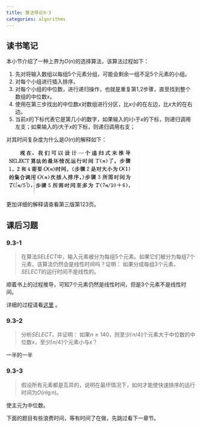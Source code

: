```yaml
---
title: 算法导论9-3
categories: algorithms
---
```


## 读书笔记

本小节介绍了一种上界为$O(n)$的选择算法，该算法过程如下：

1. 先对将输入数组以每组5个元素分组，可能会剩余一组不足5个元素的小组。
2. 对每个小组进行插入排序。
3. 对每个小组的中位数，进行递归操作，也就是重复第1,2步骤，直至找到整个数组的中位数$x$。
4. 使用在第三步找出的中位数$x$对数组进行分区，比$x$小的在左边，比$x$大的在右边。
5. 当前$x$的下标代表它是第几小的数字，如果输入的$i$小于$x$的下标，则递归调用左支；如果输入的$i$大于$x$的下标，则递归调用右支；

对其时间复杂度为什么是$O(n)$的解释如下：

![选择算法时间复杂度](../assets/images/2020/01/13/select_algorithm_O_n.png)

更加详细的解释请查看第三版第123页。

## 课后习题

### 9.3-1

> 在算法$SELECT$中，输入元素被分为每组$5$个元素。如果它们被分为每组$7$个元素，该算法仍然会是线性时间吗？证明： 如果分成每组$3$个元素，$SELECT$的运行时间不是线性的。

顺着书上的过程推导，可知$7$个元素仍然是线性时间，但是$3$个元素不是线性时间。

详细的过程请看[这里](https://blog.csdn.net/z84616995z/article/details/18840823) 。

### 9.3-2

> 分析$SELECT$，并证明： 如果$n\ge 140$，则至少$\lceil n/4 \rceil$个元素大于中位数的中位数$x$，至少$\lceil n/4 \rceil$个元素小与$x$？

一半的一半

### 9.3-3

> 假设所有元素都是互异的，说明在最坏情况下，如何才能使快速排序的运行时间为$O(n\lg{n})$。

使主元为中位数。

下面的题目有些浪费时间，等有时间了在做，先跳过看下一章节。